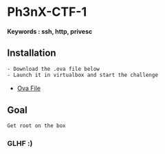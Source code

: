 # Ph3nX-CTF-1
#### Keywords : ssh, http, privesc
## Installation

```sh
- Download the .ova file below
- Launch it in virtualbox and start the challenge
```
* [Ova File](https://mega.nz/file/E8Zk3bRZ#SgIZCwWAVCmpU2MR1foBCfwcOTx3gusJCD_g9-Dup3Y)

## Goal

```sh
Get root on the box
```

### GLHF :)
